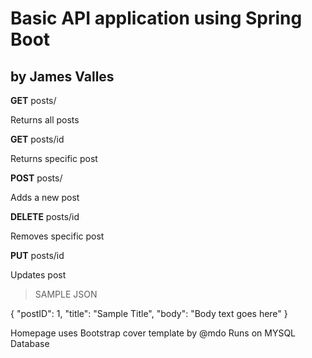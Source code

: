 
Basic API application using Spring Boot
=======================================

by James Valles
--------------

**GET** posts/

Returns all posts

**GET** posts/id 

Returns specific post

**POST** posts/ 

Adds a new post

**DELETE** posts/id 

Removes specific post

**PUT** posts/id 

Updates post

>SAMPLE JSON

{
"postID": 1,
"title": "Sample Title",
"body": "Body text goes here"
}

Homepage uses Bootstrap cover template by @mdo
Runs on MYSQL Database